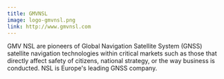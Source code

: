```yaml
---
title: GMVNSL
image: logo-gmvnsl.png
link: http://www.gmvnsl.com
---
```


GMV NSL are pioneers of Global Navigation Satellite System (GNSS) satellite navigation technologies within critical markets such as those that directly affect safety of citizens, national strategy, or the way business is conducted. NSL is Europe's leading GNSS company.
